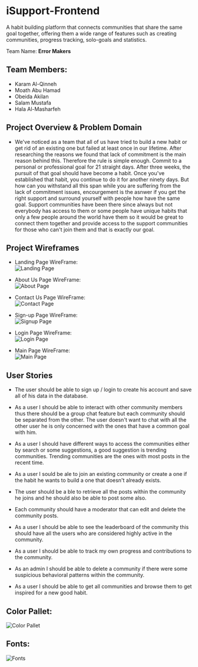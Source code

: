 # iSupport-Frontend

A habit building platform that connects communities that share the same goal together, offering them a wide range of features such as creating communities, progress tracking, solo-goals and statistics.

Team Name: **Error Makers**

## Team Members:

- Karam Al-Qinneh
- Moath Abu Hamad
- Obeida Akilan
- Salam Mustafa
- Hala Al-Masharfeh

## Project Overview & Problem Domain

- We've noticed as a team that all of us have tried to build a new habit or get rid of an existing one but failed at least once in our lifetime. After researching the reasons we found that lack of commitment is the main reason behind this. Therefore the rule is simple enough. Commit to a personal or professional goal for 21 straight days. After three weeks, the pursuit of that goal should have become a habit. Once you've established that habit, you continue to do it for another ninety days. But how can you withstand all this span while you are suffering from the lack of commitment issues, encourgement is the asnwer if you get the right support and surround yourself with people how have the same goal. Support communities have been there since always but not everybody has access to them or some people have unique habits that only a few people around the world have them so it would be great to connect them together and provide access to the support communities for those who can't join them and that is exactly our goal.

## Project Wireframes

- Landing Page WireFrame:  
  ![Landing Page](./public/assets/landing.png)

- About Us Page WireFrame:  
  ![About Page](./public/assets/about.png)

- Contact Us Page WireFrame:  
  ![Contact Page](./public/assets/contact.png)

- Sign-up Page WireFrame:  
  ![Signup Page](./public/assets/signup.png)

- Login Page WireFrame:  
  ![Login Page](./public/assets/login.png)

- Main Page WireFrame:  
  ![Main Page](./public/assets/main.png)

## User Stories

- The user should be able to sign up / login to create his account and save all of his data in the database.

- As a user I should be able to interact with other community members thus there should be a group chat feature but each community should be separated from the other. The user doesn't want to chat with all the other user he is only concerned with the ones that have a common goal with him.

- As a user I should have different ways to access the communities either by search or some suggestions, a good suggestion is trending communities. Trending communities are the ones with most posts in the recent time.

- As a user I sould be ale to join an existing community or create a one if the habit he wants to build a one that doesn't already exists.

- The user should be a ble to retrieve all the posts within the community he joins and he should also be able to post some also.

- Each community should have a moderator that can edit and delete the community posts.

- As a user I should be able to see the leaderboard of the community this should have all the users who are considered highly active in the community.

- As a user I should be able to track my own progress and contributions to the community.

- As an admin I should be able to delete a community if there were some suspicious behavioral patterns within the community.

- As a user I should be able to get all communities and browse them to get inspired for a new good habit.

## Color Pallet:  
  ![Color Pallet](./public/assets/Color-Palette.png)
  
## Fonts:  
  ![Fonts](./public/assets/Fonts.png)
  
  
